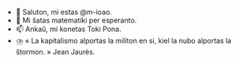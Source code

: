 - 👋 Saluton, mi estas @m-ioao.
- 👀 Mi ŝatas matematiki per esperanto.
- 📫 Ankaŭ, mi konetas Toki Pona.
- ⛈️ « La kapitalismo alportas la militon en si, kiel la nubo alportas la ŝtormon. » Jean Jaurès.


